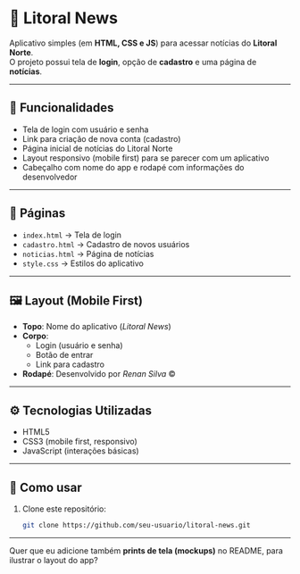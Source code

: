 # 🌊 Litoral News

Aplicativo simples (em **HTML, CSS e JS**) para acessar notícias do **Litoral Norte**.  
O projeto possui tela de **login**, opção de **cadastro** e uma página de **notícias**.

---

## 🚀 Funcionalidades
- Tela de login com usuário e senha  
- Link para criação de nova conta (cadastro)  
- Página inicial de notícias do Litoral Norte  
- Layout responsivo (mobile first) para se parecer com um aplicativo  
- Cabeçalho com nome do app e rodapé com informações do desenvolvedor  

---

## 📱 Páginas
- `index.html` → Tela de login  
- `cadastro.html` → Cadastro de novos usuários  
- `noticias.html` → Página de notícias  
- `style.css` → Estilos do aplicativo  

---

## 🖼️ Layout (Mobile First)
- **Topo**: Nome do aplicativo (*Litoral News*)  
- **Corpo**:  
  - Login (usuário e senha)  
  - Botão de entrar  
  - Link para cadastro  
- **Rodapé**: Desenvolvido por *Renan Silva* ©  

---

## ⚙️ Tecnologias Utilizadas
- HTML5  
- CSS3 (mobile first, responsivo)  
- JavaScript (interações básicas)  

---

## 📌 Como usar
1. Clone este repositório:
   ```bash
   git clone https://github.com/seu-usuario/litoral-news.git

---


Quer que eu adicione também **prints de tela (mockups)** no README, para ilustrar o layout do app?
